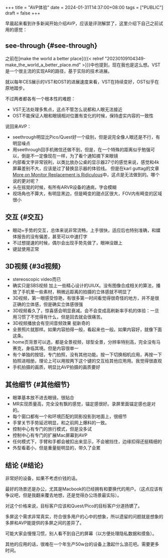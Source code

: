 +++
title = "AVP体验"
date = 2024-01-31T14:37:00+08:00
tags = ["PUBLIC"]
draft = false
+++

早晨起来看到许多新闻开始介绍AVP，应该是评测解禁了，这里介绍下自己之前试用的感觉：

<!--more-->


## see-through {#see-through}

之前在[make the world a better place]({{< relref "20230109104349-make_the_world_a_better_place.md" >}})中也提到，现在我也是这么想。VST是一个很主流的实现AR的路径，基于实际的技术进展。

就以每年CES展示的VST和OST的进展速度来看，VST在持续变好，OST似乎在原地踏步。

不过两者都各有一个根本性的难题：

-   VST无法处理多焦点，这点不管怎么说都和人眼无法接近
-   OST不能保证人眼和眼镜相对位置有变化的时候，保持虚实内容的一致性

说回来AVP：

-   seethrough明显比Pico/Quest好一个级别，但是说完全像人眼还是不行，有明显噪点
-   用seethrough回手机微信还做不到，但是，在一个特殊的距离似乎勉强可以，倒是不一定像现在一样，为了看个通知摘下来眼镜
-   内部看文字非常锐利，以类比放办公桌的显示器27寸的感觉来说，感觉和4k屏幕差别不大，应该是过了替换显示器的体验线。
    但是在karl guttag的文章[More on Monitor Replacement is Ridiculous](https://kguttag.com/2023/08/20/apple-vision-pro-part-5c-more-on-monitor-replacement-is-ridiculous/)中，这点是无法做到的。哪个说的更对呢？
-   头在摇晃的时候，有所有ARVR设备的通病，字会模糊
-   视场角也不算大，有明显黑边，但是畸变的甜点区很大，FOV内有畸变的区域很小


## 交互 {#交互}

-   眼动+手势的交互，总体来说非常流畅，上手很快，适应后也特别准确，和媒体报告的没有偏差，甚至可以中速打字
-   不过想提速的时候，偶尔会出现手势先做了，眼神没跟上
-   键鼠使用正常


## 3D视频 {#3d视频}

-   stereoscopic video而已
-   确实只是SBS视频 加上一些精心设计的UIUX。没有图像合成相关的算法，播放了手机里一些素材，稍微远距离的拍摄的立体感就不明显了
-   3D视频，第一眼感受惊艳，有很多第一时间看觉得很奇怪的地方，并不是很正确的立体感，但是确实立体感很强
-   3D视频看久了，惊喜感会明显衰减。会不会变成高刷新率手机的体验：一旦用习惯了不觉得有什么，但是回去就会很痛苦。
-   3D视频播放会有空间音频效果 挺新奇的
-   全景照片就那样。如果内容拍得一般，看起来也一般。如果内容好，就像下面这条。
-   home页背景可以选，都是全景视频，球型全景，分辨率特别高，完全没有马赛克，身临其境。但是内容很单一
-   有个单独的按钮，专门拍照，没有其他功能。按一下切换相机应用，再按一下拍照进相册。理论上可以用按两下这个键的交互给其他应用用。我觉得很直观
-   手机拍摄的画质，明显比AVP拍摄的画质要好


## 其他细节 {#其他细节}

-   眼罩基本放不进去眼镜，很贴合
-   MR实现质量高，完全没有飘的感觉，锚定感很好。录屏里面锚定感也是对的。
-   每个窗口都有一个和环境匹配的阴影投影到地面上，很细节
-   手掌关节手势延迟明显，和之前网上爆料的一致。
-   控制中心有专门的旅行模式，但是没多试
-   控制中心有专门的扩展Mac屏幕到AVP
-   任何模式下，手臂和手都会被扣出来显示，不会被挡住，边缘扣得还挺精细的
-   外型看着小，但是重量挺明显的，带久了会累


## 结论 {#结论}

非常好的设备，如果不考虑价钱的话。

最好的场景还是办公，尤其是Macbook的已经拥有和要换代的用户。（这点应该有争议吧，但是我翻来覆去地想，还是觉得办公场景最实际）。

对这个价格来说，目标客户应该和Quest/Pico的目标客户分道扬镳了。

多屏这个需求非常真实，符合很多用户的心中的想象，所以遗留的问题就是想象的多屏和AVP能提供的多屏之间的差异了。

可能大家会慢慢习惯，别人看不到自己的屏幕（以方便处理隐私数据和摸鱼）。

其他的应用的话，很难在一个年生产50w台的设备上激起什么浪花吧。需要更多时间。
